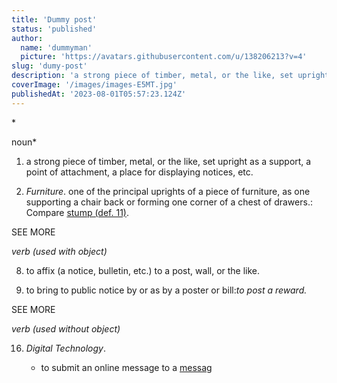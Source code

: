 ```yaml
---
title: 'Dummy post'
status: 'published'
author:
  name: 'dummyman'
  picture: 'https://avatars.githubusercontent.com/u/138206213?v=4'
slug: 'dumy-post'
description: 'a strong piece of timber, metal, or the like, set upright as a support, a point of attachment, a place for displaying notices, etc.'
coverImage: '/images/images-E5MT.jpg'
publishedAt: '2023-08-01T05:57:23.124Z'
---
```


\*<br>

noun\*

1. a strong piece of timber, metal, or the like, set upright as a support, a point of attachment, a place for displaying notices, etc.

2. *Furniture*. one of the principal uprights of a piece of furniture, as one supporting a chair back or forming one corner of a chest of drawers.: Compare [stump (def. 11)](https://www.dictionary.com/browse/stump).

SEE MORE

*verb (used with object)*

8. to affix (a notice, bulletin, etc.) to a post, wall, or the like.

9. to bring to public notice by or as by a poster or bill:*to post a reward.*

SEE MORE

*verb (used without object)*

16. *Digital Technology*.

    - to submit an online message to a [messag](https://www.dictionary.com/browse/message-board)

    <!-- -->

    <!-- -->

    <!-- -->

